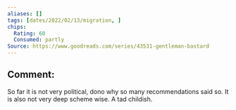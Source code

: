 ```yaml
---
aliases: []
tags: [dates/2022/02/13/migration, ]
chips:
  Rating: 60
  Consumed: partly
Source: https://www.goodreads.com/series/43531-gentleman-bastard
---
```


## Comment:
So far it is not very political, dono why so many recommendations said so. It is also not very deep scheme wise. A tad childish. 
